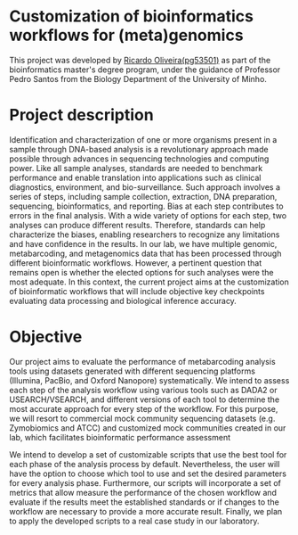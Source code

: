 # Customization of bioinformatics workflows for (meta)genomics

This project was developed by [Ricardo Oliveira(pg53501)](https://github.com/ricardofoliveira61) as part of the bioinformatics master's degree program, under the guidance of Professor Pedro Santos from the Biology Department of the University of Minho.

# Project description
Identification and characterization of one or more organisms present in a sample through DNA-based analysis is a revolutionary approach made possible through advances in sequencing technologies and computing power. Like all sample analyses, standards are needed to benchmark performance and enable translation into applications such as clinical diagnostics, environment, and bio-surveillance. Such approach involves a series of steps, including sample collection, extraction, DNA preparation, sequencing, bioinformatics, and reporting. Bias at each step contributes to errors in the final analysis. With a wide variety of options for each step, two analyses can produce different results. Therefore, standards can help characterize the biases, enabling researchers to recognize any limitations and have confidence in the results. In our lab, we have multiple genomic, metabarcoding, and metagenomics data that has been processed through different bioinformatic workflows. However, a pertinent question that remains open is whether the elected options for such analyses were the most adequate. In this context, the current project aims at the customization of bioinformatic workflows that will include objective key checkpoints evaluating data processing and biological inference accuracy.

# Objective
Our project aims to evaluate the performance of metabarcoding analysis tools using datasets generated with different sequencing platforms (Illumina, PacBio, and Oxford Nanopore) systematically. We intend to assess each step of the analysis workflow using various tools such as DADA2  or USEARCH/VSEARCH, and different versions of each tool to determine the most accurate approach for every step of the workflow.
For this purpose, we will resort to commercial mock community sequencing datasets (e.g. Zymobiomics and ATCC) and customized mock communities created in our lab, which facilitates bioinformatic performance assessment 

We intend to develop a set of customizable scripts that use the best tool for each phase of the analysis process by default. Nevertheless, the user will have the option to choose which tool to use and set the desired parameters for every analysis phase. Furthermore, our scripts will incorporate a set of metrics that allow measure the performance of the chosen workflow and evaluate if the results meet the established standards or if changes to the workflow are necessary to provide a more accurate result. Finally, we plan to apply the developed scripts to a real case study in our laboratory.
